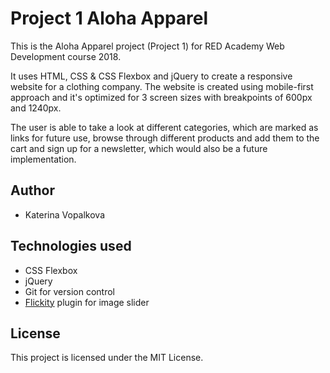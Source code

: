 # Project 1 Aloha Apparel

This is the Aloha Apparel project (Project 1) for RED Academy Web Development course 2018.

It uses HTML, CSS & CSS Flexbox and jQuery to create a responsive website for a clothing company.
The website is created using mobile-first approach and it's optimized for 3 screen sizes with breakpoints of 600px and 1240px.

The user is able to take a look at different categories, which are marked as links for future use, browse through different products and add them to the cart and sign up for a newsletter, which would also be a future implementation.

## Author
* Katerina Vopalkova

## Technologies used
* CSS Flexbox
* jQuery
* Git for version control
* [Flickity](https://flickity.metafizzy.co) plugin for image slider

## License
This project is licensed under the MIT License.